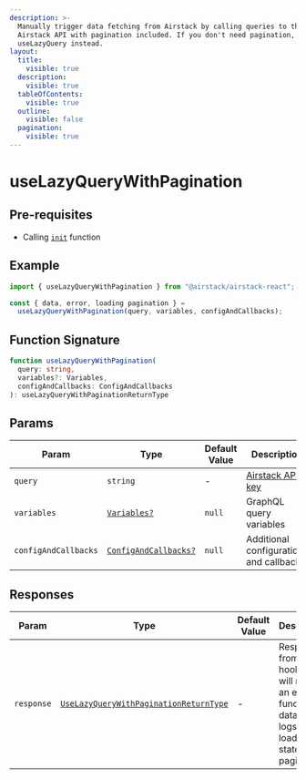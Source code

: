 ```yaml
---
description: >-
  Manually trigger data fetching from Airstack by calling queries to the
  Airstack API with pagination included. If you don't need pagination, use
  useLazyQuery instead.
layout:
  title:
    visible: true
  description:
    visible: true
  tableOfContents:
    visible: true
  outline:
    visible: false
  pagination:
    visible: true
---
```


# useLazyQueryWithPagination

## Pre-requisites

* Calling [`init`](../../nodejs-sdk-reference/init.md) function

## Example

```javascript
import { useLazyQueryWithPagination } from "@airstack/airstack-react";

const { data, error, loading pagination } =
  useLazyQueryWithPagination(query, variables, configAndCallbacks);
```

## Function Signature

```typescript
function useLazyQueryWithPagination(
  query: string,
  variables?: Variables,
  configAndCallbacks: ConfigAndCallbacks
): useLazyQueryWithPaginationReturnType
```

## Params

| Param                | Type                                                      | Default Value | Description                              |
| -------------------- | --------------------------------------------------------- | ------------- | ---------------------------------------- |
| `query`              | `string`                                                  | -             | [Airstack API key](../../get-api-key.md) |
| `variables`          | [`Variables?`](../objects/variables.md)                   | `null`        | GraphQL query variables                  |
| `configAndCallbacks` | [`ConfigAndCallbacks?`](../objects/configandcallbacks.md) | `null`        | Additional configurations and callbacks. |

## Responses

| Param      | Type                                                                    | Default Value | Description                                                                                                   |
| ---------- | ----------------------------------------------------------------------- | ------------- | ------------------------------------------------------------------------------------------------------------- |
| `response` | [`UseLazyQueryWithPaginationReturnType`](uselazyquerywithpagination.md) | -             | Response from the hook that will return an execute function, data, error logs, loading state, and pagination. |

